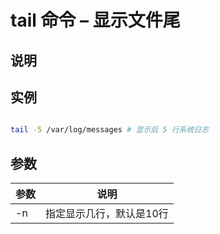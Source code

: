 # tail 命令 – 显示文件尾

## 说明

## 实例

```bash

tail -5 /var/log/messages # 显示后 5 行系统日志
```

## 参数

| 参数 | 说明                     |
|------|--------------------------|
| -n   | 指定显示几行，默认是10行 |
